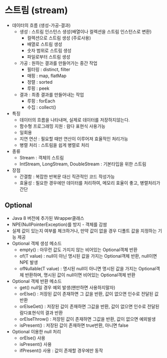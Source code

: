 # 스트림 (stream)
- 데이터의 흐름 (생성-가공-결과)
  - 생성 : 스트림 인스턴스 생성(배열이나 컬렉션을 스트림 인스턴스로 변환)
    - 컬렉션으로 스트림 생성 (주로사용)
    - 배열로 스트림 생성
    - 숫자 범위로 스트림 생성
    - 파일로부터 스트림 생성
  - 가공 : 원하는 결과를 만들어가는 중간 작업
    - 필터링 : distinct, filter
    - 매핑 : map, flatMap
    - 정렬 : sorted
    - 루핑 : peek
  - 결과 : 최종 결과를 만들어내는 작업
    - 루핑 : forEach
    - 수집 : collect()
- 특징
  - 데이터의 흐름을 나타내며, 실제로 데이터를 저장하지않는다.
  - 함수형 프로그래밍 지원 : 람다 표현식 사용가능
  - 일회용
  - 지연 연산 : 필요할 때만 연산이 이루어져 효율적인 처리가능
  - 병렬 처리 : 스트림을 쉽게 병렬로 처리
- 종류
  - Stream<T> : 객체의 스트림
  - IntStream, LongStream, DoubleStream : 기본타입을 위한 스트림
- 장점
  - 간결함 : 복잡한 반복문 대신 직관적인 코드 작성가능
  - 효율성 : 필요한 경우에만 데이터를 처리하여, 메모리 효율이 좋고, 병렬처리가 간단

## Optional
- Java 8 버전에 추가된 Wrapper클래스
- NPE(NullPointerException)를 방지 - 객체를 감쌈
- 실제 값이 있는지 여부를 체크하거나, 만약 값이 없을 경우 디폴트 값을 지정하는 기능 제공
- Optional 객체 생성 메소드
  - empty() : 아무런 값도 가지지 않는 비어있는 Optional객체 반환
  - of(T value) : null이 아닌 명시된 값을 가지는 Optional객체 반환, null이면 NPE 발생
  - ofNullable(T value) : 명시된 null이 아니면 명시된 값을 가지는 Optional객체 반환하며, 명시된 값이 null이면 비어있는 Optional객체 반환
- Optional 객체 반환 메소드
  - get() null일 경우 예외 발생(왠만하면 사용하지말자)
  - orElse() : 저장된 값이 존재하면 그 값을 반환, 값이 없으면 인수로 전달된 값 반환
  - orElseGet() : 저장된 값이 존재하면 그값을 반환, 값이 없으면 인수로 전달된 람다표현식의 결과 반환
  - orElseThrow() : 저장된 값이 존재하면 그값을 반환, 값이 없으면 예외발생
  - isPresent() : 저장된 값이 존재하면 true반환, 아니면 false
- Optional 이용한 null 처리
  - orElse() 사용
  - isPresent() 사용
  - ifPresent() 사용 : 값이 존재할 경우에만 동작